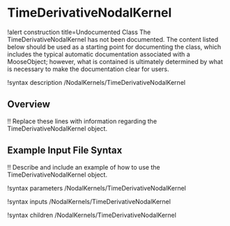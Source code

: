 # TimeDerivativeNodalKernel

!alert construction title=Undocumented Class
The TimeDerivativeNodalKernel has not been documented. The content listed below should be used as a starting point for
documenting the class, which includes the typical automatic documentation associated with a
MooseObject; however, what is contained is ultimately determined by what is necessary to make the
documentation clear for users.

!syntax description /NodalKernels/TimeDerivativeNodalKernel

## Overview

!! Replace these lines with information regarding the TimeDerivativeNodalKernel object.

## Example Input File Syntax

!! Describe and include an example of how to use the TimeDerivativeNodalKernel object.

!syntax parameters /NodalKernels/TimeDerivativeNodalKernel

!syntax inputs /NodalKernels/TimeDerivativeNodalKernel

!syntax children /NodalKernels/TimeDerivativeNodalKernel
